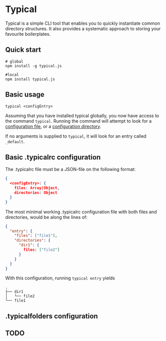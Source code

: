 # Typical
Typical is a simple CLI tool that enables you to quickly instantiate common directory structures. It also provides a systematic approach to storing your favourite boilerplates.

## Quick start
```
# global
npm install -g typical.js 

#local
npm install typical.js
```

## Basic usage
```
typical <configEntry>
```
Assuming that you have installed typical globally, you now have access to the command `typical`. Running the command will attempt to look for a [configuration file](#Basic_.typicalrc_configuration), or a [configuration directory](#.typicalfolders_configuration). 

If no arguments is supplied to `typical`, it will look for an entry called `_default`.

## Basic .typicalrc configuration

The .typicalrc file must be a JSON-file on the following format:
```json
{
  <configEntry>: {
    files: Array|Object,
    directories: Object
  }
}
```

The most minimal working .typicalrc configuration file with both files and directories, would be along the lines of:
```json
{
  "entry": {
    "files": ["file1"],
    "directories": {
      "dir1": {
        files: ["file2"]
      }
    }
  }
}
```

With this configuration, running `typical entry` yields

```
.
├── dir1
│   └── file2
└── file1
```


## .typicalfolders configuration

## TODO
